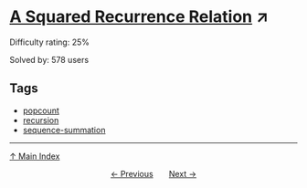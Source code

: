 # [A Squared Recurrence Relation](https://projecteuler.net/problem=759) ↗️

Difficulty rating: 25%

Solved by: 578 users
## Tags

- [popcount](../tags/popcount.md)
- [recursion](../tags/recursion.md)
- [sequence-summation](../tags/sequence-summation.md)



---

[↑ Main Index](../README.md)


<div align=center><a href='758.md'>← Previous</a> &nbsp;&nbsp; &nbsp;&nbsp;  <a href='760.md'>Next →</a></div>
